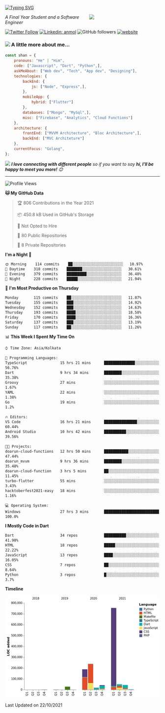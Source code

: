 <!-- <h2>नमस्ते (Namaste)🙏🏻, I'm Shan Shaji! <img src="https://media.giphy.com/media/12oufCB0MyZ1Go/giphy.gif" width="50"></h2> -->
[![Typing SVG](https://readme-typing-svg.herokuapp.com?lines=Hey%2C+I'm+Shan;I+am+a+Full+Stack+Developer)](https://git.io/typing-svg)

<img align='right' src="https://media.giphy.com/media/M9gbBd9nbDrOTu1Mqx/giphy.gif" width="230">
<p><em>A Final Year Student and a Software Engineer</em></p>

[![Twitter Follow](https://img.shields.io/twitter/follow/shan__shaji?style=flat)](https://twitter.com/intent/follow?screen_name=shan__shaji)
[![Linkedin: anmol](https://img.shields.io/badge/shan-shaji?style=flat-square&logo=Linkedin&logoColor=white&link=https://www.linkedin.com/in/shan-shaji/)](https://www.linkedin.com/in/shan-shaji/)
![GitHub followers](https://img.shields.io/github/followers/shan-shaji?label=Follow&style=social)
[![website](https://img.shields.io/badge/Website-46a2f1.svg?&style=flat-square&logo=Google-Chrome&logoColor=white&link=http://shan-shaji.github.io/)](http://shan-shaji.github.io/)



### <img src="https://media.giphy.com/media/VgCDAzcKvsR6OM0uWg/giphy.gif" width="50"> A little more about me...  

```javascript
const shan = {
    pronouns: "He" | "Him",
    code: ["Javascript", "Dart", "Python",],
    askMeAbout: ["Web dev", "Tech", "App dev", "Designing"],
    technologies: {
        backEnd: {
            js: ["Node", "Express",],
        },
        mobileApp: {
            hybrid: ["Flutter"]
        },
        databases: ["Mongo", "MySql",],
        misc: ["Firebase", "Analytics", "Cloud Functions"]
    },
    architecture: {
        frontEnd: ["MVVM Architecture", "Bloc Architecture",],
        backEnd: ["MVC Architeture"]
    },
    currentFocus: "Golang",
};
```

<img src="https://media.giphy.com/media/LnQjpWaON8nhr21vNW/giphy.gif" width="60"> <em><b>I love connecting with different people</b> so if you want to say <b>hi, I'll be happy to meet you more!</b> 😊</em>

---
<!--START_SECTION:waka-->
![Profile Views](http://img.shields.io/badge/Profile%20Views-8-blue)

**🐱 My GitHub Data** 

> 🏆 806 Contributions in the Year 2021
 > 
> 📦 450.8 kB Used in GitHub's Storage 
 > 
> 🚫 Not Opted to Hire
 > 
> 📜 80 Public Repositories 
 > 
> 🔑 8 Private Repositories  
 > 
**I'm a Night 🦉** 

```text
🌞 Morning    114 commits    ██░░░░░░░░░░░░░░░░░░░░░░░   10.97% 
🌆 Daytime    318 commits    ███████░░░░░░░░░░░░░░░░░░   30.61% 
🌃 Evening    379 commits    █████████░░░░░░░░░░░░░░░░   36.48% 
🌙 Night      228 commits    █████░░░░░░░░░░░░░░░░░░░░   21.94%

```
📅 **I'm Most Productive on Thursday** 

```text
Monday       115 commits    ██░░░░░░░░░░░░░░░░░░░░░░░   11.07% 
Tuesday      155 commits    ███░░░░░░░░░░░░░░░░░░░░░░   14.92% 
Wednesday    152 commits    ███░░░░░░░░░░░░░░░░░░░░░░   14.63% 
Thursday     193 commits    ████░░░░░░░░░░░░░░░░░░░░░   18.58% 
Friday       170 commits    ████░░░░░░░░░░░░░░░░░░░░░   16.36% 
Saturday     137 commits    ███░░░░░░░░░░░░░░░░░░░░░░   13.19% 
Sunday       117 commits    ██░░░░░░░░░░░░░░░░░░░░░░░   11.26%

```


📊 **This Week I Spent My Time On** 

```text
⌚︎ Time Zone: Asia/Kolkata

💬 Programming Languages: 
TypeScript               15 hrs 21 mins      ██████████████░░░░░░░░░░░   56.76% 
Dart                     9 hrs 34 mins       ████████░░░░░░░░░░░░░░░░░   35.38% 
Groovy                   27 mins             ░░░░░░░░░░░░░░░░░░░░░░░░░   1.67% 
YAML                     22 mins             ░░░░░░░░░░░░░░░░░░░░░░░░░   1.38% 
Go                       19 mins             ░░░░░░░░░░░░░░░░░░░░░░░░░   1.2%

🔥 Editors: 
VS Code                  16 hrs 21 mins      ███████████████░░░░░░░░░░   60.44% 
Android Studio           10 hrs 42 mins      ██████████░░░░░░░░░░░░░░░   39.56%

🐱‍💻 Projects: 
doarun-cloud-functions   12 hrs 50 mins      ███████████░░░░░░░░░░░░░░   47.44% 
doarun_mvvm              9 hrs 36 mins       ████████░░░░░░░░░░░░░░░░░   35.48% 
doarun-cloud-function    3 hrs 5 mins        ██░░░░░░░░░░░░░░░░░░░░░░░   11.45% 
turbo-flutter            55 mins             ░░░░░░░░░░░░░░░░░░░░░░░░░   3.43% 
hacktoberfest2021-easy   18 mins             ░░░░░░░░░░░░░░░░░░░░░░░░░   1.16%

💻 Operating System: 
Windows                  27 hrs 3 mins       █████████████████████████   100.0%

```

**I Mostly Code in Dart** 

```text
Dart                     34 repos            ██████████░░░░░░░░░░░░░░░   41.98% 
HTML                     18 repos            █████░░░░░░░░░░░░░░░░░░░░   22.22% 
JavaScript               13 repos            ████░░░░░░░░░░░░░░░░░░░░░   16.05% 
CSS                      7 repos             ██░░░░░░░░░░░░░░░░░░░░░░░   8.64% 
Python                   3 repos             █░░░░░░░░░░░░░░░░░░░░░░░░   3.7%

```


**Timeline**

![Chart not found](https://raw.githubusercontent.com/shan-shaji/shan-shaji/master/charts/bar_graph.png) 


 Last Updated on 22/10/2021
<!--END_SECTION:waka-->


